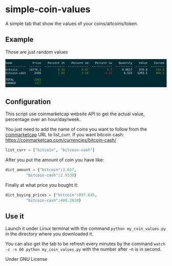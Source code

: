 # simple-coin-values
A simple tab that show the values of your coins/altcoins/token. 


## Example
Those are just random values

![example.jpg](https://raw.githubusercontent.com/phastens/simple-coin-values/master/img/example.jpg)

## Configuration

This script use coinmarketcap website API to get the actual value, percentage over an hour/day/week.

You just need to add the name of coins you want to follow from the [coinmarketcap](https://coinmarketcap.com/) URL to list_curr. If you want bitcoin cash: https://coinmarketcap.com/currencies/bitcoin-cash/
```python
list_curr = ["bitcoin", "bitcoin-cash"] 
```

After you put the amount of coin you have like:
```python
dict_amount = {"bitcoin":3.657,
         "bitcoin-cash":2.9330} 
```

Finally at what price you bought it:
```python
dict_buying_prices = {"bitcoin":897.645,
         "bitcoin-cash":400.2810} 
```

## Use it

Launch it under Linux terminal with the command `python my_coin_values.py` in the directory where you downloaded it.

You can also get the tab to be refresh every minutes by the command `watch -c -n 60 python my_coin_values.py` 
with the number after -n is in second.

Under GNU License
